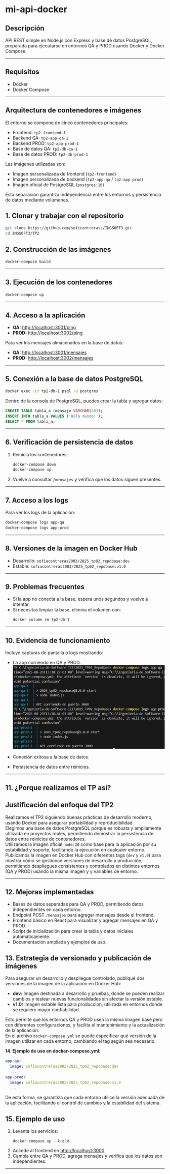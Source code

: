 # mi-api-docker

## Descripción

API REST simple en Node.js con Express y base de datos PostgreSQL, preparada para ejecutarse en entornos QA y PROD usando Docker y Docker Compose.

---

## Requisitos

- Docker
- Docker Compose

---

## Arquitectura de contenedores e imágenes

El entorno se compone de cinco contenedores principales:

- Frontend: `tp2-frontend-1`
- Backend QA: `tp2-app-qa-1`
- Backend PROD: `tp2-app-prod-1`
- Base de datos QA: `tp2-db-qa-1`
- Base de datos PROD: `tp2-db-prod-1`

Las imágenes utilizadas son:

- Imagen personalizada de frontend (`tp2-frontend`)
- Imagen personalizada de backend (`tp2-app-qa` / `tp2-app-prod`)
- Imagen oficial de PostgreSQL (`postgres:16`)

Esta separación garantiza independencia entre los entornos y persistencia de datos mediante volúmenes.


## 1. Clonar y trabajar con el repositorio

```bash
git clone https://github.com/soficontrerass/INGSOFT3.git
cd INGSOFT3/TP2
```

## 2. Construcción de las imágenes

```bash
docker-compose build
```

---

## 3. Ejecución de los contenedores

```bash
docker-compose up
```

---

## 4. Acceso a la aplicación

- **QA:** [http://localhost:3001/ping](http://localhost:3001/ping)
- **PROD:** [http://localhost:3002/ping](http://localhost:3002/ping)

Para ver los mensajes almacenados en la base de datos:
- **QA:** [http://localhost:3001/mensajes](http://localhost:3001/mensajes)
- **PROD:** [http://localhost:3002/mensajes](http://localhost:3002/mensajes)

---

## 5. Conexión a la base de datos PostgreSQL

```bash
docker exec -it tp2-db-1 psql -U postgres  
```

Dentro de la consola de PostgreSQL, puedes crear la tabla y agregar datos:

```sql
CREATE TABLE tabla_a (mensaje VARCHAR(50));
INSERT INTO tabla_a VALUES ('Hola mundo!');
SELECT * FROM tabla_a;
```

---

## 6. Verificación de persistencia de datos

1. Reinicia los contenedores:
   ```bash
   docker-compose down
   docker-compose up
   ```
2. Vuelve a consultar `/mensajes` y verifica que los datos siguen presentes.

---

## 7. Acceso a los logs

Para ver los logs de la aplicación:
```bash
docker-compose logs app-qa
docker-compose logs app-prod
```

---

## 8. Versiones de la imagen en Docker Hub

- Desarrollo: `sofiacontreras2003/2025_tp02_repobase:dev `
- Estable: `sofiacontreras2003/2025_tp02_repobase:v1.0`

---

## 9. Problemas frecuentes

- Si la app no conecta a la base, espera unos segundos y vuelve a intentar.
- Si necesitas limpiar la base, elimina el volumen con:
  ```bash
  docker volume rm tp2-db-1
  ```

---

## 10. Evidencia de funcionamiento

Incluye capturas de pantalla o logs mostrando:
- La app corriendo en QA y PROD.
![QA y PROD](image.png)
- Conexión exitosa a la base de datos.

- Persistencia de datos entre reinicios.

---

## 11. ¿Porque realizamos el TP asi?

## Justificación del enfoque del TP2

Realizamos el TP2 siguiendo buenas prácticas de desarrollo moderno, usando Docker para asegurar portabilidad y reproducibilidad.  
Elegimos una base de datos PostgreSQL porque es robusta y ampliamente utilizada en proyectos reales, permitiendo demostrar la persistencia de datos entre reinicios de contenedores.  
Utilizamos la imagen oficial `node:20` como base para la aplicación por su estabilidad y soporte, facilitando la ejecución en cualquier entorno.  
Publicamos la imagen en Docker Hub con diferentes tags (`dev` y `v1.0`) para mostrar cómo se gestionan versiones de desarrollo y producción, permitiendo despliegues consistentes y controlados en distintos entornos (QA y PROD) usando la misma imagen y y variables de entorno.

--- 

## 12. Mejoras implementadas

- Bases de datos separadas para QA y PROD, permitiendo datos independientes en cada entorno.
- Endpoint POST `/mensajes` para agregar mensajes desde el frontend.
- Frontend básico en React para visualizar y agregar mensajes en QA y PROD.
- Script de inicialización para crear la tabla y datos iniciales automáticamente.
- Documentación ampliada y ejemplos de uso.

## 13. Estrategia de versionado y publicación de imágenes

Para asegurar un desarrollo y despliegue controlado, publiqué dos versiones de la imagen de la aplicación en Docker Hub:

- **dev:** Imagen destinada a desarrollo y pruebas, donde se pueden realizar cambios y testear nuevas funcionalidades sin afectar la versión estable.
- **v1.0:** Imagen estable lista para producción, utilizada en entornos donde se requiere mayor confiabilidad.

Esto permite que los entornos QA y PROD usen la misma imagen base pero con diferentes configuraciones, y facilita el mantenimiento y la actualización de la aplicación.  
En el archivo `docker-compose.yml` se puede especificar qué versión de la imagen utilizar en cada entorno, cambiando el tag según sea necesario.

**14. Ejemplo de uso en docker-compose.yml:**
```yaml
app-qa:
  image: sofiacontreras2003/2025_tp02_repobase:dev
  ...
app-prod:
  image: sofiacontreras2003/2025_tp02_repobase:v1.0
  ...
```
De esta forma, se garantiza que cada entorno utilice la versión adecuada de la aplicación, facilitando el control de cambios y la estabilidad del sistema.


## 15. Ejemplo de uso

1. Levanta los servicios:
   ```
   docker-compose up --build
   ```
2. Accede al frontend en [http://localhost:3000](http://localhost:3000)
3. Cambia entre QA y PROD, agrega mensajes y verifica que los datos son independientes.

---
